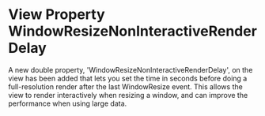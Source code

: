 # View Property WindowResizeNonInteractiveRenderDelay

A new double property, 'WindowResizeNonInteractiveRenderDelay', on the view has been added
that lets you set the time in seconds before doing a full-resolution render after the last WindowResize
event. This allows the view to render interactively when resizing a window, and can improve the
performance when using large data.
